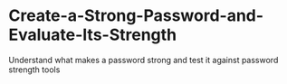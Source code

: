 # Create-a-Strong-Password-and-Evaluate-Its-Strength
Understand what makes a password strong and test it against password strength tools
